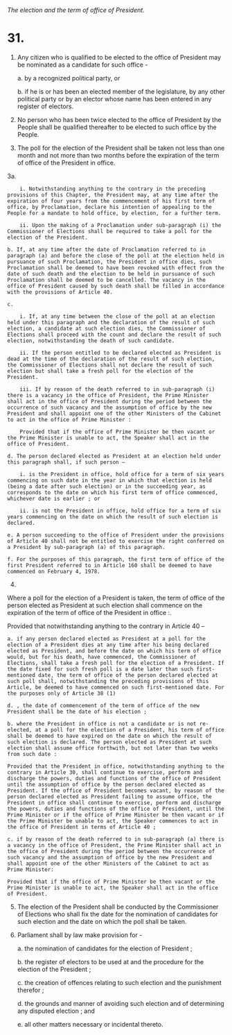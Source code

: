 *The election and the term of office of President.*

# 31.

1. Any citizen who is qualified to be elected to the office of President may be nominated as a candidate for such office -

    a. by a recognized political party, or

    b. if he is or has been an elected member of the legislature, by any other political party or by an elector whose name has been entered in any register of electors.

2. No person who has been twice elected to the office of President by the People shall be qualified thereafter to be elected to such office by the People.

3. The poll for the election of the President shall be taken not less than one month and not more than two months before the expiration of the term of office of the President in office.

3a. 

        i. Notwithstanding anything to the contrary in the preceding provisions of this Chapter, the President may, at any time after the expiration of four years from the commencement of his first term of office, by Proclamation, declare his intention of appealing to the People for a mandate to hold office, by election, for a further term.

        ii. Upon the making of a Proclamation under sub-paragraph (i) the Commissioner of Elections shall be required to take a poll for the election of the President.

    b. If, at any time after the date of Proclamation referred to in paragraph (a) and before the close of the poll at the election held in pursuance of such Proclamation, the President in office dies, such Proclamation shall be deemed to have been revoked with effect from the date of such death and the election to be held in pursuance of such Proclamation shall be deemed to be cancelled. The vacancy in the office of President caused by such death shall be filled in accordance with the provisions of Article 40.

    c. 

        i. If, at any time between the close of the poll at an election held under this paragraph and the declaration of the result of such election, a candidate at such election dies, the Commissioner of Elections shall proceed with the count and declare the result of such election, notwithstanding the death of such candidate.

        ii. If the person entitled to be declared elected as President is dead at the time of the declaration of the result of such election, the Commissioner of Elections shall not declare the result of such election but shall take a fresh poll for the election of the President.

        iii. If by reason of the death referred to in sub-paragraph (i) there is a vacancy in the office of President, the Prime Minister shall act in the office of President during the period between the occurrence of such vacancy and the assumption of office by the new President and shall appoint one of the other Ministers of the Cabinet to act in the office of Prime Minister :

        Provided that if the office of Prime Minister be then vacant or the Prime Minister is unable to act, the Speaker shall act in the office of President.

    d. The person declared elected as President at an election held under this paragraph shall, if such person –

        i. is the President in office, hold office for a term of six years commencing on such date in the year in which that election is held (being a date after such election) or in the succeeding year, as corresponds to the date on which his first term of office commenced, whichever date is earlier ; or

        ii. is not the President in office, hold office for a term of six years commencing on the date on which the result of such election is declared.

    e. A person succeeding to the office of President under the provisions of Article 40 shall not be entitled to exercise the right conferred on a President by sub-paragraph (a) of this paragraph.

    f. For the purposes of this paragraph, the first term of office of the first President referred to in Article 160 shall be deemed to have commenced on February 4, 1978.

4. 

Where a poll for the election of a President is taken, the term of office of the person elected as President at such election shall commence on the expiration of the term of office of the President in office :. 

Provided that notwithstanding anything to the contrary in Article 40 –

    a. if any person declared elected as President at a poll for the election of a President dies at any time after his being declared elected as President, and before the date on which his term of office would, but for his death, have commenced, the Commissioner of Elections, shall take a fresh poll for the election of a President. If the date fixed for such fresh poll is a date later than such first-mentioned date, the term of office of the person declared elected at such poll shall, notwithstanding the preceding provisions of this Article, be deemed to have commenced on such first-mentioned date. For the purposes only of Article 38 (1)

    d. , the date of commencement of the term of office of the new President shall be the date of his election ;

    b. where the President in office is not a candidate or is not re-elected, at a poll for the election of a President, his term of office shall be deemed to have expired on the date on which the result of such election is declared. The person elected as President at such election shall assume office forthwith, but not later than two weeks from such date :

    Provided that the President in office, notwithstanding anything to the contrary in Article 30, shall continue to exercise, perform and discharge the powers, duties and functions of the office of President until the assumption of office by the person declared elected as President. If the office of President becomes vacant, by reason of the person declared elected as President failing to assume office, the President in office shall continue to exercise, perform and discharge the powers, duties and functions of the office of President, until the Prime Minister or if the office of Prime Minister be then vacant or if the Prime Minister be unable to act, the Speaker commences to act in the office of President in terms of Article 40 ;

    c. if by reason of the death referred to in sub-paragraph (a) there is a vacancy in the office of President, the Prime Minister shall act in the office of President during the period between the occurrence of such vacancy and the assumption of office by the new President and shall appoint one of the other Ministers of the Cabinet to act as Prime Minister:

    Provided that if the office of Prime Minister be then vacant or the Prime Minister is unable to act, the Speaker shall act in the office of President.

5. The election of the President shall be conducted by the Commissioner of Elections who shall fix the date for the nomination of candidates for such election and the date on which the poll shall be taken.

6. Parliament shall by law make provision for -

    a. the nomination of candidates for the election of President ;

    b. the register of electors to be used at and the procedure for the election of the President ;

    c. the creation of offences relating to such election and the punishment therefor ;

    d. the grounds and manner of avoiding such election and of determining any disputed election ; and

    e. all other matters necessary or incidental thereto.